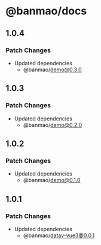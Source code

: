# @banmao/docs

## 1.0.4

### Patch Changes

- Updated dependencies
  - @banmao/demo@0.3.0

## 1.0.3

### Patch Changes

- Updated dependencies
  - @banmao/demo@0.2.0

## 1.0.2

### Patch Changes

- Updated dependencies
  - @banmao/demo@0.1.0

## 1.0.1

### Patch Changes

- Updated dependencies
  - @banmao/datav-vue3@0.0.1
